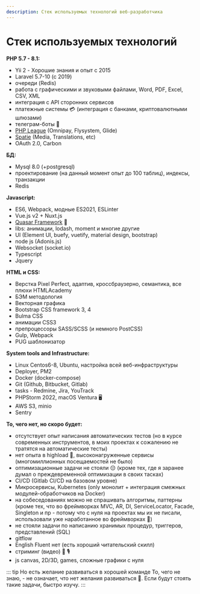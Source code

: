 ```yaml
---
description: Стек используемых технологий веб-разработчика
---
```


# Стек используемых технологий

**PHP 5.7 - 8.1:**
- Yii 2 - Хорошие знания и опыт с 2015
- Laravel 5.7-10 (с 2019)
- очереди (Redis)
- работа с графическими и звуковыми файлами, Word, PDF, Excel, CSV, XML
- интеграция с API сторонних сервисов
- платежные системы 💳 (интеграция с банками, криптовалютными шлюзами)
- телеграм-боты 🤖
- [PHP League](https://github.com/orgs/thephpleague/repositories) (Omnipay, Flysystem, Glide)
- [Spatie](https://github.com/orgs/spatie/repositories) (Media, Translations, etc)
- OAuth 2.0, Carbon

**БД:**
- Mysql 8.0 (+postgresql)
- проектирование (на данный момент опыт до 100 таблиц), индексы, транзакции
- Redis

**Javascript:**
- ES6, Webpack, модные ES2021, ESLinter
- Vue.js v2 + Nuxt.js
- [Quasar Framework](https://quasar.dev) 📱
- libs: анимации, lodash, moment и многие другие
- UI (Element UI, buefy, vuetify, material design, bootstrap)
- node js (Adonis.js)
- Websocket (socket.io)
- Typescript
- Jquery

**HTML и CSS:**
- Верстка Pixel Perfect, адаптив, кроссбраузерно, семантика, все плюхи HTMLAcademy
- БЭМ методология
- Векторная графика
- Bootstrap CSS framework 3, 4
- Bulma CSS
- анимации CSS3
- препроцессоры SASS/SCSS (и немного PostCSS)
- Gulp, Webpack
- PUG шаблонизатор

**System tools and Infrastructure:**
- Linux Centos6-8, Ubuntu, настройка всей веб-инфраструктуры
- Deployer, PM2
- Docker (docker-compose)
- Git (Github, Bitbucket, Gitlab)
- tasks - Redmine, Jira, YouTrack
- PHPStorm 2022, macOS Ventura 🖥
- AWS S3, minio
- Sentry

**То, чего нет, но скоро будет:**
- отсутствует опыт написания автоматических тестов (но в курсе современных инструментов, в моих проектах к сожалению не тратятся на автоматические тесты)
- нет опыта в highload 🚀, высоконагруженные сервисы (многомиллионных посещаемостей не было)
- оптимизационные задачи не стояли 😔 (кроме тех, где я заранее думал о преждевременной оптимизации в своих тасках)
- CI/CD (Gitlab CI/CD на базовом уровне)
- Микросервисы, Kubernetes (only монолит + интеграция смежных модулей-обработчиков на Docker)
- на собеседованиях можно не спрашивать алгоритмы, паттерны (кроме тех, что во фреймворках MVC, AR, DI, ServiceLocator, Facade, Singleton и пр - потому что с нуля на проектах мы их не писали, использовали уже наработанное во фреймворках 🧐)
- не стояли задачи по написанию хранимых процедур, триггеров, представлений (SQL)
- gitflow
- English Fluent нет (есть хороший читательский скилл)
- стриминг (видео) 🎥 🎙
- js canvas, 2D/3D, games, сложные графики с нуля

::: tip Но есть желание развиваться в хорошей команде
То, чего не знаю, - не означает, что нет желания развиваться 💪. Если будут стоять такие задачи, быстро изучу.
:::